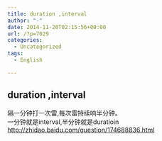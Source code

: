 ```yaml
---
title: duration ,interval
author: "-"
date: 2014-11-20T02:15:56+00:00
url: /?p=7029
categories:
  - Uncategorized
tags:
  - English

---
```

## duration ,interval
隔一分钟打一次雷,每次雷持续响半分钟。  
一分钟就是interval,半分钟就是duratioin  
http://zhidao.baidu.com/question/174688836.html